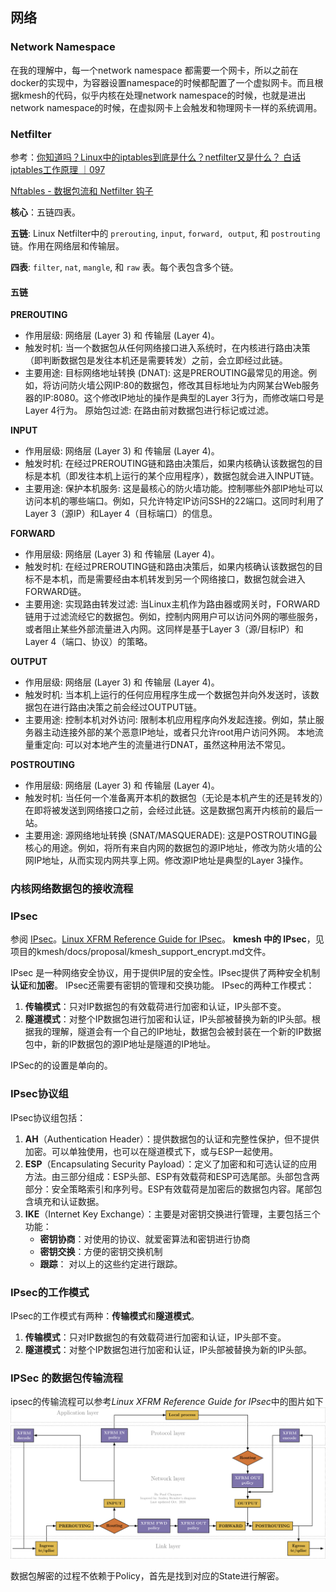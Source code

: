 ## 网络

### Network Namespace
在我的理解中，每一个network namespace 都需要一个网卡，所以之前在docker的实现中，为容器设置namespace的时候都配置了一个虚拟网卡。而且根据kmesh的代码，似乎内核在处理network namespace的时候，也就是进出network namespace的时候，在虚拟网卡上会触发和物理网卡一样的系统调用。


### Netfilter
参考：[你知道吗？Linux中的iptables到底是什么？netfilter又是什么？ 白话iptables工作原理 ｜097](https://www.bilibili.com/video/BV1qNKcz8Eb1/?spm_id_from=333.337.search-card.all.click)

[Nftables - 数据包流和 Netfilter 钩子](https://www.cnblogs.com/lsgxeva/p/17932539.html)

**核心**：五链四表。

**五链**: Linux Netfilter中的 `prerouting`, `input`, `forward, output`, 和 `postrouting` 链。作用在网络层和传输层。

**四表**: `filter`, `nat`, `mangle`, 和 `raw` 表。每个表包含多个链。

#### 五链

**PREROUTING**
- 作用层级: 网络层 (Layer 3) 和 传输层 (Layer 4)。
- 触发时机: 当一个数据包从任何网络接口进入系统时，在内核进行路由决策（即判断数据包是发往本机还是需要转发）之前，会立即经过此链。
- 主要用途:
目标网络地址转换 (DNAT): 这是PREROUTING最常见的用途。例如，将访问防火墙公网IP:80的数据包，修改其目标地址为内网某台Web服务器的IP:8080。这个修改IP地址的操作是典型的Layer 3行为，而修改端口号是Layer 4行为。
原始包过滤: 在路由前对数据包进行标记或过滤。

**INPUT**
- 作用层级: 网络层 (Layer 3) 和 传输层 (Layer 4)。
- 触发时机: 在经过PREROUTING链和路由决策后，如果内核确认该数据包的目标是本机（即发往本机上运行的某个应用程序），数据包就会进入INPUT链。
- 主要用途:
保护本机服务: 这是最核心的防火墙功能。控制哪些外部IP地址可以访问本机的哪些端口。例如，只允许特定IP访问SSH的22端口。这同时利用了Layer 3（源IP）和Layer 4（目标端口）的信息。

**FORWARD**
- 作用层级: 网络层 (Layer 3) 和 传输层 (Layer 4)。
- 触发时机: 在经过PREROUTING链和路由决策后，如果内核确认该数据包的目标不是本机，而是需要经由本机转发到另一个网络接口，数据包就会进入FORWARD链。
- 主要用途:
实现路由转发过滤: 当Linux主机作为路由器或网关时，FORWARD链用于过滤流经它的数据包。例如，控制内网用户可以访问外网的哪些服务，或者阻止某些外部流量进入内网。这同样是基于Layer 3（源/目标IP）和Layer 4（端口、协议）的策略。

**OUTPUT**
- 作用层级: 网络层 (Layer 3) 和 传输层 (Layer 4)。
- 触发时机: 当本机上运行的任何应用程序生成一个数据包并向外发送时，该数据包在进行路由决策之前会经过OUTPUT链。
- 主要用途:
控制本机对外访问: 限制本机应用程序向外发起连接。例如，禁止服务器主动连接外部的某个恶意IP地址，或者只允许root用户访问外网。
本地流量重定向: 可以对本地产生的流量进行DNAT，虽然这种用法不常见。

**POSTROUTING**
- 作用层级: 网络层 (Layer 3) 和 传输层 (Layer 4)。
- 触发时机: 当任何一个准备离开本机的数据包（无论是本机产生的还是转发的）在即将被发送到网络接口之前，会经过此链。这是数据包离开内核前的最后一站。
- 主要用途:
源网络地址转换 (SNAT/MASQUERADE): 这是POSTROUTING最核心的用途。例如，将所有来自内网的数据包的源IP地址，修改为防火墙的公网IP地址，从而实现内网共享上网。修改源IP地址是典型的Layer 3操作。

### 内核网络数据包的接收流程

### IPsec
参阅 [IPsec](https://www.zhuanlan.zhihu.com/p/44874772)。[Linux XFRM Reference Guide for IPsec](https://pchaigno.github.io/xfrm/2024/10/30/linux-xfrm-ipsec-reference-guide.html)。
**kmesh 中的 IPsec**，见项目的kmesh/docs/proposal/kmesh_support_encrypt.md文件。

IPsec 是一种网络安全协议，用于提供IP层的安全性。IPsec提供了两种安全机制**认证**和**加密**。
IPsec还需要有密钥的管理和交换功能。
IPsec的两种工作模式：
1. **传输模式**：只对IP数据包的有效载荷进行加密和认证，IP头部不变。
2. **隧道模式**：对整个IP数据包进行加密和认证，IP头部被替换为新的IP头部。根据我的理解，隧道会有一个自己的IP地址，数据包会被封装在一个新的IP数据包中，新的IP数据包的源IP地址是隧道的IP地址。

IPSec的的设置是单向的。

### IPsec协议组
IPsec协议组包括：
1. **AH**（Authentication Header）：提供数据包的认证和完整性保护，但不提供加密。可以单独使用，也可以在隧道模式下，或与ESP一起使用。
2. **ESP**（Encapsulating Security Payload）：定义了加密和和可选认证的应用方法。由三部分组成：ESP头部、ESP有效载荷和ESP可选尾部。头部包含两部分：安全策略索引和序列号。ESP有效载荷是加密后的数据包内容。尾部包含填充和认证数据。
3. **IKE**（Internet Key Exchange）：主要是对密钥交换进行管理，主要包括三个功能：
    - **密钥协商**：对使用的协议、就爱密算法和密钥进行协商
    - **密钥交换**：方便的密钥交换机制
    - **跟踪**： 对以上的这些约定进行跟踪。

### IPsec的工作模式
IPsec的工作模式有两种：**传输模式**和**隧道模式**。
1. **传输模式**：只对IP数据包的有效载荷进行加密和认证，IP头部不变。
2. **隧道模式**：对整个IP数据包进行加密和认证，IP头部被替换为新的IP头部。

### IPSec 的数据包传输流程
ipsec的传输流程可以参考*Linux XFRM Reference Guide for IPsec*中的图片如下
![IPsec数据包传输流程](../assets/images/netfilter-with-xfrm.png)


数据包解密的过程不依赖于Policy，首先是找到对应的State进行解密。
